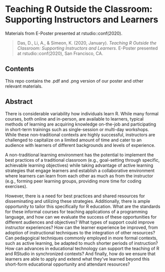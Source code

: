 # Teaching R Outside the Classroom: Supporting Instructors and Learners  
    
    
Materials from E-Poster presented at rstudio::conf(2020).   
  
> Das, D., Li, A., & Simeon, K. (2020, January).
> *Teaching R Outside the Classroom: Supporting Instructors and Learners*. 
> E-Poster presented at rstudio::conf(2020), San Francisco, CA.  
    
## Contents  
  
This repo contains the .pdf and .png version of our poster and other relevant materials.
 
## Abstract  
  
There is considerable variability how individuals learn R. While many formal courses, both online and in-person, are available to learners, typical methods of learning are acquiring knowledge on-the-job and participating in short-term trainings such as single-session or multi-day workshops. While these non-traditional contexts are highly successful, instructors are challenged to capitalize on a limited amount of time and cater to an audience with learners of different backgrounds and levels of experience.  
   
A non-traditional learning environment has the potential to implement the best practices of a traditional classroom (e.g., goal-setting through specific, achievable learning objectives) while taking advantage of active learning strategies that engage learners and establish a collaborative environment where learners can learn from each other as much as from the instructor (e.g., forming peer learning groups, providing more time for coding exercises).   
  
However, there is a need for best practices and shared resources for disseminating and utilizing these strategies. Additionally, there is ample opportunity to tailor this specifically for R education. What are the standards for these informal courses for teaching applications of a programming language, and how can we evaluate the success of these opportunities for different audiences and objectives? What types of support could improve instructor experiences? How can the learner experience be improved, from adoption of instructional techniques to the integration of other resources? Can pedagogical techniques commonly employed in more formal contexts, such as active learning, be adapted to much shorter periods of instruction? How can advances in educational technology can support the teaching of R and RStudio in synchronized contexts? And finally, how do we ensure that learners are able to apply and extend what they’ve learned beyond this short-form educational opportunity and attendant resources?   
